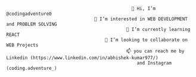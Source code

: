                                                    👋 Hi, I’m @codingadventure0
                                     👀 I’m interested in WEB DEVELOPMENT and PROBLEM SOLVING
                                                 🌱 I’m currently learning REACT
                                         💞️ I’m looking to collaborate on WEB Projects
                                                 📫 you can reach me by Linkedin (https://www.linkedin.com/in/abhishek-kumar977/)
                                                     and Instagram (coding.adventure_)

<!---
codingadventure0/codingadventure0 is a ✨ special ✨ repository because its `README.md` (this file) appears on your GitHub profile.
You can click the Preview link to take a look at your changes.
--->
